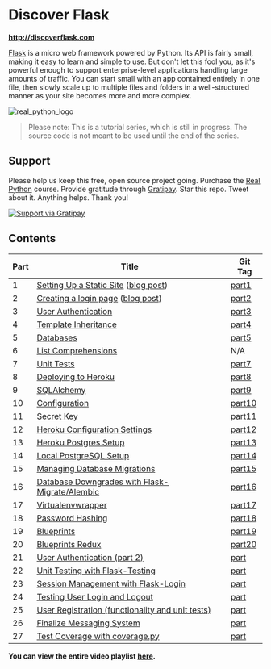 # Discover Flask

**http://discoverflask.com**

[Flask](http://flask.pocoo.org/) is a micro web framework powered by Python. Its API is fairly small, making it easy to learn and simple to use. But don't let this fool you, as it's powerful enough to support enterprise-level applications handling large amounts of traffic. You can start small with an app contained entirely in one file, then slowly scale up to multiple files and folders in a well-structured manner as your site becomes more and more complex.

![real_python_logo](https://raw.githubusercontent.com/realpython/about/master/rp_small.png)

> Please note: This is a tutorial series, which is still in progress. The source code is not meant to be used until the end of the series.

## Support

Please help us keep this free, open source project going. Purchase the [Real Python](https://realpython.com/) course. Provide gratitude through [Gratipay](https://gratipay.com/mjhea0/). Star this repo. Tweet about it. Anything helps. Thank you!

<a href="https://gratipay.com/mjhea0/">
  <img alt="Support via Gratipay" src="https://cdn.rawgit.com/gratipay/gratipay-badge/2.1.3/dist/gratipay.png"/>
</a>

## Contents


| Part |      Title                | Git Tag |
|------|---------------------------|---------|
| 1    | [Setting Up a Static Site](http://youtu.be/WfpFUmV1d0w) ([blog post](http://www.realpython.com/blog/python/introduction-to-flask-part-1-setting-up-a-static-site)) | [part1](https://github.com/realpython/discover-flask/tree/part1) |
| 2    | [Creating a login page](http://youtu.be/bLA6eBGN-_0) ([blog post](http://www.realpython.com/blog/python/introduction-to-flask-part-2-creating-a-login-page)) | [part2](https://github.com/realpython/discover-flask/tree/part2) |
| 3    | [User Authentication](http://youtu.be/BnBjhmspw4c) | [part3](https://github.com/realpython/discover-flask/tree/part3) |
| 4    | [Template Inheritance](http://youtu.be/hNzruwVPtCE) | [part4](https://github.com/realpython/discover-flask/tree/part4) |
| 5    | [Databases](http://youtu.be/_vrAjAHhUsA) | [part5](https://github.com/realpython/discover-flask/tree/part5) |
| 6    | [List Comprehensions](http://youtu.be/WqmqNC8Teeo) | N/A |
| 7    | [Unit Tests](http://youtu.be/1aHNs1aEATg) | [part7](https://github.com/realpython/discover-flask/tree/part7) |
| 8    | [Deploying to Heroku](http://youtu.be/L9uD74nHvFY) | [part8](https://github.com/realpython/discover-flask/tree/part8) |
| 9    | [SQLAlchemy](https://www.youtube.com/watch?v=kuyrL6krkwA) | [part9](https://github.com/realpython/discover-flask/tree/part9) |
| 10   | [Configuration](https://www.youtube.com/watch?v=4Eww3wVZK2I) | [part10](https://github.com/realpython/discover-flask/tree/part10) |
| 11   | [Secret Key](http://youtu.be/tqu9y4iqKVI) | [part11](https://github.com/realpython/discover-flask/tree/part11) |
| 12   | [Heroku Configuration Settings](http://youtu.be/Y-ONxFkAUJc) | [part12](https://github.com/realpython/discover-flask/tree/part12) |
| 13   | [Heroku Postgres Setup](https://www.youtube.com/watch?v=FD0p-opdyoE) | [part13](https://github.com/realpython/discover-flask/tree/part13) |
| 14   | [Local PostgreSQL Setup](https://www.youtube.com/watch?v=Up3p20rgWCw) | [part14](https://github.com/realpython/discover-flask/tree/part14) |
| 15   | [Managing Database Migrations](http://youtu.be/YJibNSI-iaE) | [part15](https://github.com/realpython/discover-flask/tree/part15) |
| 16   | [Database Downgrades with Flask-Migrate/Alembic](http://youtu.be/5UT1binVuYc) | [part16](https://github.com/realpython/discover-flask/tree/part16) |
| 17   | [Virtualenvwrapper](http://youtu.be/thHNYVrY0lU) | [part17](https://github.com/realpython/discover-flask/tree/part17) |
| 18   | [Password Hashing](http://youtu.be/LTJH5Mdgn4w) | [part18](https://github.com/realpython/discover-flask/tree/part18) |
| 19   | [Blueprints](http://youtu.be/AeI_rBeZmwg) | [part19](https://github.com/realpython/discover-flask/tree/part19) |
| 20   | [Blueprints Redux](http://youtu.be/TwNp1UagE9U) | [part20](https://github.com/realpython/discover-flask/tree/part20) |
| 21   | [User Authentication (part 2)](http://youtu.be/_pzMDIi5BuI) | [part](https://github.com/realpython/discover-flask/tree/part2) |
| 22   | [Unit Testing with Flask-Testing](http://youtu.be/WDh_VQ41kYI) | [part](https://github.com/realpython/discover-flask/tree/part2) |
| 23   | [Session Management with Flask-Login](http://youtu.be/rJGMOOSnHL0) | [part](https://github.com/realpython/discover-flask/tree/part2) |
| 24   | [Testing User Login and Logout](https://www.youtube.com/watch?v=v0fp1O7zCUY) | [part](https://github.com/realpython/discover-flask/tree/part2) |
| 25   | [User Registration (functionality and unit tests)](http://youtu.be/kt4PEa5tsVw) | [part](https://github.com/realpython/discover-flask/tree/part2) |
| 26   | [Finalize Messaging System](http://youtu.be/WnT188ePHg4) | [part](https://github.com/realpython/discover-flask/tree/part2) |
| 27   | [Test Coverage with coverage.py](http://youtu.be/7Aqcn0-uAr0) | [part](https://github.com/realpython/discover-flask/tree/part2) |

**You can view the entire video playlist [here](http://www.youtube.com/watch?v=WfpFUmV1d0w&list=PLLjmbh6XPGK4ISY747FUHXEl9lBxre4mM&feature=share).**

